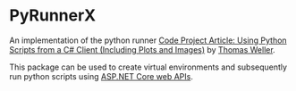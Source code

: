 ﻿# PyRunnerX

An implementation of the python runner [Code Project Article: Using Python Scripts from a C# Client (Including Plots and Images)](https://www.codeproject.com/Articles/5165602/Using-Python-Scripts-from-a-Csharp-Client-Includin) by [Thomas Weller](https://www.codeproject.com/script/Membership/View.aspx?mid=5134831).

This package can be used to create virtual environments and subsequently run python scripts using [ASP.NET Core web APIs](https://docs.microsoft.com/en-us/aspnet/core/web-api/?view=aspnetcore-5.0).
